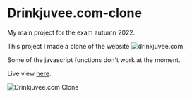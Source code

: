 # Drinkjuvee.com-clone

My main project for the exam autumn 2022.

This project I made a clone of the website ![drinkjuvee.com](https://drinkjuvee.com).

Some of the javascript functions don't work at the moment.

Live view [here](https://juvee.holmbakken.com).

![Drinkjuvee.com Clone](https://user-images.githubusercontent.com/111376082/206564069-458591a4-46f8-4efd-90cf-89a38a8238ea.PNG)
